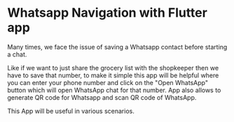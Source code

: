 # Whatsapp Navigation with Flutter app

Many times, we face the issue of saving a Whatsapp contact before starting a chat.

Like if we want to just share the grocery list with the shopkeeper then we have to save that number, to make it simple this app will be helpful where you can enter your phone number and click on the "Open WhatsApp" button which will open WhatsApp chat for that number. App also allows to generate QR code for Whatsapp and scan QR code of WhatsApp.

This App will be useful in various scenarios.

